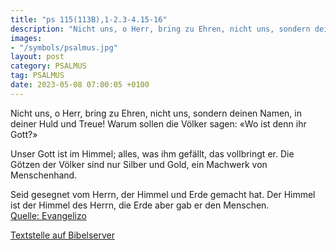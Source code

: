 ```yaml
---
title: "ps 115(113B),1-2.3-4.15-16"
description: "Nicht uns, o Herr, bring zu Ehren, nicht uns, sondern deinen Namen, in deiner Huld und Treue! Warum sollen die Völker sagen: «Wo ist denn ihr Gott?»  Unser Gott ist im Himmel; alles, was ihm gefällt, das vollbringt er. Die Götzen der Völker sind nur Silber und Gold, ein Mach...."
images:
- "/symbols/psalmus.jpg"
layout: post
category: PSALMUS
tag: PSALMUS
date: 2023-05-08 07:00:05 +0100
---
```

Nicht uns, o Herr, bring zu Ehren,
nicht uns, sondern deinen Namen,
in deiner Huld und Treue!
Warum sollen die Völker sagen:
«Wo ist denn ihr Gott?»

Unser Gott ist im Himmel;
alles, was ihm gefällt, das vollbringt er.
Die Götzen der Völker sind nur Silber und Gold,
ein Machwerk von Menschenhand.<!--more-->

Seid gesegnet vom Herrn,
der Himmel und Erde gemacht hat.
Der Himmel ist der Himmel des Herrn,
die Erde aber gab er den Menschen.<br>
[Quelle: Evangelizo](https://evangeliumtagfuertag.org/DE/gospel)

[Textstelle auf Bibelserver](https://www.bibleserver.com/EU/ps115(113B),1-2.3-4.15-16)
